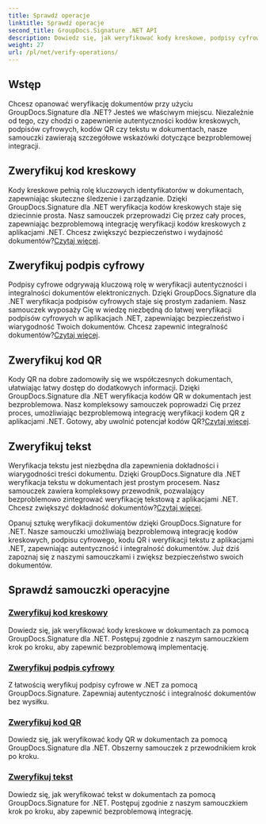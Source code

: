 ```yaml
---
title: Sprawdź operacje
linktitle: Sprawdź operacje
second_title: GroupDocs.Signature .NET API
description: Dowiedz się, jak weryfikować kody kreskowe, podpisy cyfrowe, kody QR i tekst w dokumentach za pomocą GroupDocs.Signature .NET. Samouczki krok po kroku umożliwiające bezproblemową integrację.
weight: 27
url: /pl/net/verify-operations/
---
```

## Wstęp

Chcesz opanować weryfikację dokumentów przy użyciu GroupDocs.Signature dla .NET? Jesteś we właściwym miejscu. Niezależnie od tego, czy chodzi o zapewnienie autentyczności kodów kreskowych, podpisów cyfrowych, kodów QR czy tekstu w dokumentach, nasze samouczki zawierają szczegółowe wskazówki dotyczące bezproblemowej integracji.

## Zweryfikuj kod kreskowy
 Kody kreskowe pełnią rolę kluczowych identyfikatorów w dokumentach, zapewniając skuteczne śledzenie i zarządzanie. Dzięki GroupDocs.Signature dla .NET weryfikacja kodów kreskowych staje się dziecinnie prosta. Nasz samouczek przeprowadzi Cię przez cały proces, zapewniając bezproblemową integrację weryfikacji kodów kreskowych z aplikacjami .NET. Chcesz zwiększyć bezpieczeństwo i wydajność dokumentów?[Czytaj więcej](./verify-barcode/).

## Zweryfikuj podpis cyfrowy
Podpisy cyfrowe odgrywają kluczową rolę w weryfikacji autentyczności i integralności dokumentów elektronicznych. Dzięki GroupDocs.Signature dla .NET weryfikacja podpisów cyfrowych staje się prostym zadaniem. Nasz samouczek wyposaży Cię w wiedzę niezbędną do łatwej weryfikacji podpisów cyfrowych w aplikacjach .NET, zapewniając bezpieczeństwo i wiarygodność Twoich dokumentów. Chcesz zapewnić integralność dokumentów?[Czytaj więcej](./verify-digital/).

## Zweryfikuj kod QR
 Kody QR na dobre zadomowiły się we współczesnych dokumentach, ułatwiając łatwy dostęp do dodatkowych informacji. Dzięki GroupDocs.Signature dla .NET weryfikacja kodów QR w dokumentach jest bezproblemowa. Nasz kompleksowy samouczek poprowadzi Cię przez proces, umożliwiając bezproblemową integrację weryfikacji kodem QR z aplikacjami .NET. Gotowy, aby uwolnić potencjał kodów QR?[Czytaj więcej](./verify-qr-code/).

## Zweryfikuj tekst
Weryfikacja tekstu jest niezbędna dla zapewnienia dokładności i wiarygodności treści dokumentu. Dzięki GroupDocs.Signature dla .NET weryfikacja tekstu w dokumentach jest prostym procesem. Nasz samouczek zawiera kompleksowy przewodnik, pozwalający bezproblemowo zintegrować weryfikację tekstową z aplikacjami .NET. Chcesz zwiększyć dokładność dokumentów?[Czytaj więcej](./verify-text/).

Opanuj sztukę weryfikacji dokumentów dzięki GroupDocs.Signature for .NET. Nasze samouczki umożliwiają bezproblemową integrację kodów kreskowych, podpisu cyfrowego, kodu QR i weryfikacji tekstu z aplikacjami .NET, zapewniając autentyczność i integralność dokumentów. Już dziś zapoznaj się z naszymi samouczkami i zwiększ bezpieczeństwo swoich dokumentów.
## Sprawdź samouczki operacyjne
### [Zweryfikuj kod kreskowy](./verify-barcode/)
Dowiedz się, jak weryfikować kody kreskowe w dokumentach za pomocą GroupDocs.Signature dla .NET. Postępuj zgodnie z naszym samouczkiem krok po kroku, aby zapewnić bezproblemową implementację.
### [Zweryfikuj podpis cyfrowy](./verify-digital/)
Z łatwością weryfikuj podpisy cyfrowe w .NET za pomocą GroupDocs.Signature. Zapewniaj autentyczność i integralność dokumentów bez wysiłku.
### [Zweryfikuj kod QR](./verify-qr-code/)
Dowiedz się, jak weryfikować kody QR w dokumentach za pomocą GroupDocs.Signature dla .NET. Obszerny samouczek z przewodnikiem krok po kroku.
### [Zweryfikuj tekst](./verify-text/)
Dowiedz się, jak weryfikować tekst w dokumentach za pomocą GroupDocs.Signature for .NET. Postępuj zgodnie z naszym samouczkiem krok po kroku, aby zapewnić bezproblemową integrację.